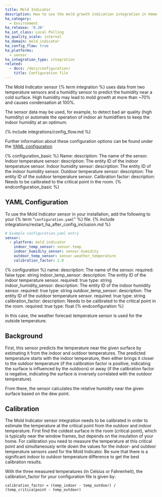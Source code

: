 ```yaml
---
title: Mold Indicator
description: How to use the mold growth indication integration in Home Assistant
ha_category:
  - Environment
ha_release: '0.20'
ha_iot_class: Local Polling
ha_quality_scale: internal
ha_domain: mold_indicator
ha_config_flow: true
ha_platforms:
  - sensor
ha_integration_type: integration
related:
  - docs: /docs/configuration/
    title: Configuration file
---
```


The Mold Indicator sensor {% term integration %} uses data from two temperature sensors and a humidity sensor to predict the humidity near a cold surface. High humidity may lead to mold growth at more than ~70% and causes condensation at 100%.

The sensor data may be used, for example, to detect bad air quality (high humidity) or automate the operation of indoor air humidifiers to keep the indoor humidity at an optimum.

{% include integrations/config_flow.md %}

Further information about these configuration options can be found under the [YAML configuration](#yaml-configuration)

{% configuration_basic %}
Name:
  description: The name of the sensor.
Indoor temperature sensor:
  description: The entity ID of the indoor temperature sensor.
Indoor humidity sensor:
  description: The entity ID of the indoor humidity sensor.
Outdoor temperature sensor:
  description: The entity ID of the outdoor temperature sensor.
Calibration factor:
  description: Needs to be calibrated to the critical point in the room.
{% endconfiguration_basic %}

## YAML Configuration

To use the Mold Indicator sensor in your installation, add the following to your {% term "`configuration.yaml`" %} file.
{% include integrations/restart_ha_after_config_inclusion.md %}

```yaml
# Example configuration.yaml entry
sensor:
  - platform: mold_indicator
    indoor_temp_sensor: sensor.temp
    indoor_humidity_sensor: sensor.humidity
    outdoor_temp_sensor: sensor.weather_temperature
    calibration_factor: 2.0
```

{% configuration %}
name:
  description: The name of the sensor.
  required: false
  type: string
indoor_temp_sensor:
  description: The entity ID of the indoor temperature sensor.
  required: true
  type: string
indoor_humidity_sensor:
  description: The entity ID of the indoor humidity sensor.
  required: true
  type: string
outdoor_temp_sensor:
  description: The entity ID of the outdoor temperature sensor.
  required: true
  type: string
calibration_factor:
  description: Needs to be calibrated to the critical point in the room.
  required: true
  type: float
{% endconfiguration %}

In this case, the weather forecast temperature sensor is used for the outside temperature.

## Background

First, this sensor predicts the temperature near the given surface by estimating it from the indoor and outdoor temperatures. The predicted temperature starts with the indoor temperature, then either brings it closer to the outdoor temperature (if the calibration factor is positive, indicating the surface is influenced by the outdoors) or away (if the calibration factor is negative, indicating the surface is inversely correlated with the outdoor temperature).

From there, the sensor calculates the relative humidity near the given surface based on the dew point.

## Calibration

The Mold Indicator sensor integration needs to be calibrated in order to estimate the temperature at the critical point from the outdoor and indoor temperature. First find the coldest surface in the room (critical point), which is typically near the window frames, but depends on the insulation of your home. For calibration you need to measure the temperature at this critical point and simultaneously write down the values for the indoor- and outdoor temperature sensors used for the Mold Indicator. Be sure that there is a significant indoor to outdoor temperature difference to get the best calibration results.

With the three measured temperatures (in Celsius or Fahrenheit), the calibration_factor for your configuration file is given by:

```text
calibration_factor = (temp_indoor - temp_outdoor) / (temp_criticalpoint - temp_outdoor)
```
